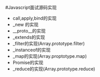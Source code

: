 #Javascript面试源码实现

- call,apply,bind的实现
- _new 的实现
- __proto__的实现
- _extends的实现
- _filter的实现(Array.prototype.filter)
- _instanceof的实现
- _map的实现(Array.proptotype.map)
- Promise的实现
- _reduce的实现(Array.prototype.reduce)